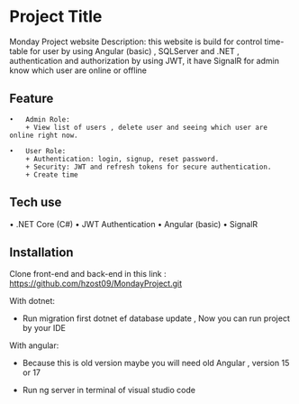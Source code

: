 
# Project Title
Monday Project website 
Description:
this website is build for control time-table for user by using Angular (basic) , SQLServer and .NET , authentication and authorization by using JWT, it have SignalR for admin know which user are online or offline




## Feature
    •	Admin Role:
        + View list of users , delete user and seeing which user are online right now.

    •   User Role:
        + Authentication: login, signup, reset password.
        + Security: JWT and refresh tokens for secure authentication.
        + Create time
## Tech use
 • .NET Core (C#) 
 • JWT Authentication 
 • Angular (basic) 
 • SignalR
## Installation
Clone front-end and back-end in this link : https://github.com/hzost09/MondayProject.git

With dotnet:

+ Run migration first dotnet ef database update , Now you can run project by your IDE

With angular:

+ Because this is old version maybe you will need old Angular , version 15 or 17 

+ Run ng server in terminal of visual studio code
